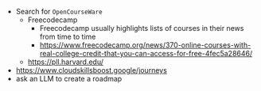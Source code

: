 - Search for `OpenCourseWare`
  - Freecodecamp
    - Freecodecamp usually highlights lists of courses in their news from time to time
    - https://www.freecodecamp.org/news/370-online-courses-with-real-college-credit-that-you-can-access-for-free-4fec5a28646/
  - https://pll.harvard.edu/
- https://www.cloudskillsboost.google/journeys
- ask an LLM to create a roadmap
